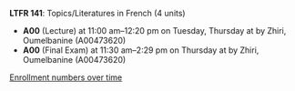 **LTFR 141**: Topics/Literatures in French (4 units)

- **A00** (Lecture) at 11:00 am–12:20 pm on Tuesday, Thursday at   by Zhiri, Oumelbanine (A00473620)
- **A00** (Final Exam) at 11:30 am–2:29 pm on Thursday at   by Zhiri, Oumelbanine (A00473620)

[Enrollment numbers over time](./LTFR141.tsv)
